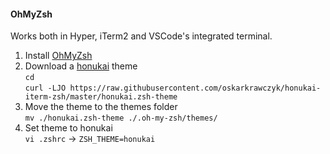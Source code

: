 #### OhMyZsh

Works both in Hyper, iTerm2 and VSCode's integrated terminal.

1) Install [OhMyZsh](https://github.com/robbyrussell/oh-my-zsh#basic-installation)
2) Download a [honukai](https://raw.githubusercontent.com/oskarkrawczyk/honukai-iterm-zsh/master/honukai.zsh-theme) theme  
   `cd`  
   `curl -LJO https://raw.githubusercontent.com/oskarkrawczyk/honukai-iterm-zsh/master/honukai.zsh-theme`   
3) Move the theme to the themes folder  
   `mv ./honukai.zsh-theme ./.oh-my-zsh/themes/`
4) Set theme to honukai  
   `vi .zshrc` -> `ZSH_THEME=honukai`
